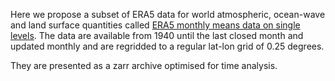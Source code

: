 <!---ERA5 is the fifth generation ECMWF reanalysis for the global climate and weather for the past 8 decades.
Data is available from 1940 onwards.

Reanalysis combines model data with observations.
This principle, called data assimilation, is based on the method used by numerical
weather prediction centres, where every so many hours (12 hours at ECMWF) a previous
forecast is combined with newly available observations to produce
a new best estimate of the state of the atmosphere, called analysis, from which an updated,
improved forecast is issued.

Reanalysis works in the same way, but at reduced resolution
to allow for the provision of a dataset spanning back several decades.
Reanalysis does not have the constraint of issuing timely forecasts,
so there is more time to collect observations, and when going further back in time,
to allow for the ingestion of improved versions of the original observations,
which all benefit the quality of the reanalysis product.

ERA5 provides hourly estimates for a large number of atmospheric,
ocean-wave and land-surface quantities. An uncertainty estimate is sampled by an underlying
10-member ensemble at three-hourly intervals. Ensemble mean and spread have been pre-computed for convenience.
Such uncertainty estimates are closely related to the information content of the available observing system
which has evolved considerably over time. They also indicate flow-dependent sensitive areas.
Single levels variables are computed at one vertical level which can be surface (or a level close to the
surface) or a dedicated pressure level in the atmosphere.--->


Here we propose a subset of ERA5 data for world atmospheric, ocean-wave and land surface quantities called [ERA5 monthly means data on single levels](https://doi.org/10.24381/cds.f17050d7). The data are available from 1940 until the last closed month and updated monthly and are regridded to a regular lat-lon grid of 0.25 degrees.

They are presented as a zarr archive optimised for time analysis.
